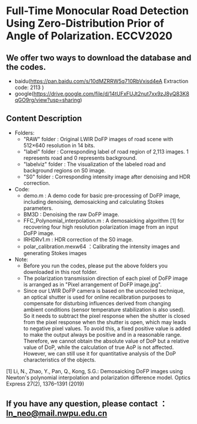 # Full-Time Monocular Road Detection Using Zero-Distribution Prior of Angle of Polarization. ECCV2020

## We offer two ways to download the database and the codes.
- baidu(https://pan.baidu.com/s/10dMZRRW5q710RbVxisd4eA     Extraction code: 2113 )
- google(https://drive.google.com/file/d/14tUFxFUJt2nut7xx9zJ8yQ83K8qGO9rg/view?usp=sharing)

## Content Description
- Folders:
	- "RAW" folder : Original LWIR DoFP images of road scene with 512×640 resolution in 14 bits.
	- "label" folder : Corresponding label of road region of 2,113 images. 1 represents road and 0 represents background.
	- "labelviz" folder : The visualization of the labeled road and background regions on S0 image.
	- "S0" folder : Corresponding intensity image after denoising and HDR correction.
- Code:
	- demo.m : A demo code for basic pre-processing of DoFP image, including denoising, demosaicking and calculating Stokes parameters.
	- BM3D : Denoising the raw DoFP image.
	- FFC_Polynomial_interpolation.m : A demosaicking algorithm [1] for recovering four high resolution polarization image from an input DoFP image.	
	- IRHDRv1.m : HDR correction of the S0 image.
	- polar_calibration.mexw64 ：Calibrating the intensity images and generating Stokes images
- Note:	
	- Before you run the codes, please put the above folders you downloaded in this root folder.
	- The polarization transmission direction of each pixel of DoFP image is arranged as in "Pixel arrangement of DoFP image.jpg".
	- Since our LWIR DoFP camera is based on the uncooled technique, an optical shutter is used for online recalibration purposes to compensate for disturbing influences derived from changing ambient conditions (sensor temperature stabilization is also used). So it needs to subtract the pixel response when the shutter is closed from the pixel response when the shutter is open, which may leads to negative pixel values. To avoid this, a fixed positive value is added to make the output always be positive and in a reasonable range. Therefore, we cannot obtain the absolute value of DoP but a relative value of DoP, while the calculation of true AoP is not affected. However, we can still use it for quantitative analysis of the DoP characteristics of the objects.

[1] Li, N., Zhao, Y., Pan, Q., Kong, S.G.: Demosaicking DoFP images using Newton's polynomial interpolation and polarization difference model. Optics Express 27(2), 1376–1391 (2019)



## If you have any question, please contact ：ln_neo@mail.nwpu.edu.cn
